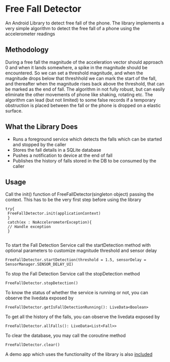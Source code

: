 # Free Fall Detector
An Android Library to detect free fall of the phone. The library implements a very simple algorithm to detect the free fall of a phone
using the accelerometer readings

## Methodology
During a free fall the magnitude of the acceleration vector should approach 0 and when it lands somewhere, a spike in the magnitude should be encountered.
So we can set a threshold magnitude, and when the magnitude drops below that threshhold we can mark the start of the fall, and thereafter when
the magnitude rises back above the threshold, that can be marked as the end of fall. The algorithm in not fully robust, but can easily eliminate the other movements of 
phone like shaking, rotating etc. The algorithm can lead (but not limited) to some false records if a temporary obstruction is placed between the fall or the phone 
is dropped on a elastic surface.

## What the Library Does

- Runs a foreground service which detects the falls which can be started and stopped by the caller
- Stores the fall details in a SQLite database
- Pushes a notification to device at the end of fall
- Publishes the history of falls stored in the DB to be consumed by the caller


## Usage

Call the init() function of FreeFallDetector(singleton object) passing the context. This has to be the very first step before using the library
```
try{
 FreeFallDetector.init(applicationContext)
 }
 catch(ex : NoAccelerometerException){
 // Handle exception
 }
 
```
 
To start the Fall Detection Service call the startDetection method with optional parameters to customize magnitude threshold and sensor delay
```
FreeFallDetector.startDetection(threshold = 1.5, sensorDelay = SensorManager.SENSOR_DELAY_UI)
```
 
To stop the Fall Detection Service call the stopDetection method
```
FreeFallDetector.stopDetection()
```
  
To know the status of whether the service is running or not, you can observe the livedata exposed by 
  
```
FreeFallDetector.getIsFallDetectionRunning(): LiveData<Boolean>
```

To get all the history of the falls, you can observe the livedata exposed by
```
FreeFallDetector.allFalls(): LiveData<List<Fall>>
```

To clear the database, you may call the coroutine method
```
FreeFallDetector.clear()
```

A demo app which uses the functionality of the library is also 
[included](https://github.com/abhishekab/freefalldetection/tree/master/app)
  
  
  
